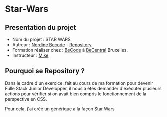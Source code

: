 # Star-Wars

## Presentation du projet

-   Nom du projet : STAR WARS
-   Autreur : [Nordine Becode](https://github.com/ElazzouziNordineBeCode) - [Repository](https://github.com/ElazzouziNordineBeCode/Star-Wars)
-   Formation réaliser chez : [BeCode](https://becode.org/) à [BeCentral](https://becode.org/fr/a-propos-de-nous/nos-campus/bruxelles/) Bruxelles.
-   Instructeur : [Mike](https://github.com/Mike00001)

## Pourquoi se Repository ?

Dans le cadre d'un exercice, fait au cours de ma formation pour devenir Fulle Stack Junior Développer, il nous a êtes demander d'exécuter plusieurs actions pour vérifier si on avait bien compris le fonctionnement de la perspective en CSS.

Pour cela, j'ai créé un générique a la façon Star Wars.
